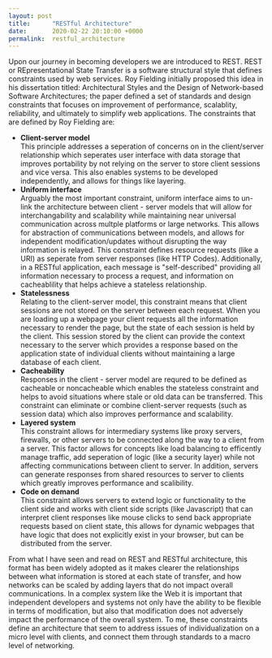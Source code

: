 ```yaml
---
layout: post
title:      "RESTful Architecture"
date:       2020-02-22 20:10:00 +0000
permalink:  restful_architecture
---
```


Upon our journey in becoming developers we are introduced to REST.  REST or REpresentational State Transfer is a software structural style that defines constraints used by web services.  Roy Fielding initially proposed this idea in his dissertation titled: Architectural Styles and the Design of Network-based Software Architectures; the paper defined a set of standards and design constraints that focuses on improvement of performance, scalablity, reliability, and ultimately to simplify web applications.  The constraints that are defined by Roy Fielding are:
<ul>

<li><strong>Client-server model </strong>
<br>
This principle addresses a seperation of concerns on in the client/server relationship which seperates user interface with data storage that improves portability by not relying on the server to store client sessions and vice versa.  This also enables systems to be developed independently, and allows for things like layering.

<li><strong>Uniform interface</strong>
<br>
Arguably the most important constraint, uniform interface aims to un-link the architecture between client - server models that will allow for interchangability and scalability while maintaining near universal communication across multple platforms or large networks.  This allows for abstraction of communications between models, and allows for independent modification/updates without disrupting the way information is relayed.  This constraint defines resource requests (like a URI) as seperate from server responses (like HTTP Codes).  Additionally, in a RESTful application, each message is "self-described" providing all information necessary to process a request, and information on cacheablility that helps achieve a stateless relationship.   

<li><strong>Statelessness</strong>
<br>
Relating to the client-server model, this constraint means that client sessions are not stored on the server between each request.  When you are loading up a webpage your client requests all the information necessary to render the page, but the state of each session is held by the client.  This session stored by the client can provide the context necessary to the server which provides a response based on the application state of individual clients without maintaining a large database of each client.  

<li><strong>Cacheability</strong>
<br>
Responses in the client - server model are requred to be defined as cacheable or noncacheable which enables the stateless constraint and helps to avoid situations where stale or old data can be transferred.  This constraint can eliminate or combine client-server requests (such as session data) which also improves performance and scalability.

<li><strong>Layered system</strong>
<br>
This constraint allows for intermediary systems like proxy servers, firewalls, or other servers to be connected along the way to a client from a server.  This factor allows for concepts like load balancing to efficently manage traffic, add seperation of logic (like a security layer) while not affecting communications between client to server.  In addition, servers can generate responses from shared resources to server to clients which greatly improves performance and scalibility.  

<li><strong>Code on demand</strong>
<br>
This constraint allows servers to extend logic or functionality to the client side and works with client side scripts (like Javascript) that can interpret client responses like mouse clicks to send back appropriate requests based on client state, this allows for dynamic webpages that have logic that does not explicitly exist in your browser, but can be distributed from the server.
</ul>

From what I have seen and read on REST and RESTful architecture, this format has been widely adopted as it makes clearer the relationships between what information is stored at each state of transfer, and how networks can be scaled by adding layers that do not impact overall communications.  In a complex system like the Web it is important that independent developers and systems not only have the ability to be flexible in terms of modification, but also that modification does not adversely impact the performance of the overall system.  To me, these constraints define an architecture that seem to address issues of individualization on a micro level with clients, and connect them through standards to a macro level of networking.  



